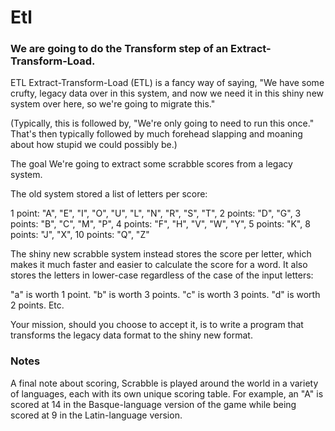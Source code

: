 # Etl
### We are going to do the Transform step of an Extract-Transform-Load.

ETL
Extract-Transform-Load (ETL) is a fancy way of saying, "We have some crufty, legacy data over in this system, and now we need it in this shiny new system over here, so we're going to migrate this."

(Typically, this is followed by, "We're only going to need to run this once." That's then typically followed by much forehead slapping and moaning about how stupid we could possibly be.)

The goal
We're going to extract some scrabble scores from a legacy system.

The old system stored a list of letters per score:

1 point: "A", "E", "I", "O", "U", "L", "N", "R", "S", "T",
2 points: "D", "G",
3 points: "B", "C", "M", "P",
4 points: "F", "H", "V", "W", "Y",
5 points: "K",
8 points: "J", "X",
10 points: "Q", "Z"

The shiny new scrabble system instead stores the score per letter, which makes it much faster and easier to calculate the score for a word. It also stores the letters in lower-case regardless of the case of the input letters:

"a" is worth 1 point.
"b" is worth 3 points.
"c" is worth 3 points.
"d" is worth 2 points.
Etc.

Your mission, should you choose to accept it, is to write a program that transforms the legacy data format to the shiny new format.

### Notes
A final note about scoring, Scrabble is played around the world in a variety of languages, each with its own unique scoring table. For example, an "A" is scored at 14 in the Basque-language version of the game while being scored at 9 in the Latin-language version.
